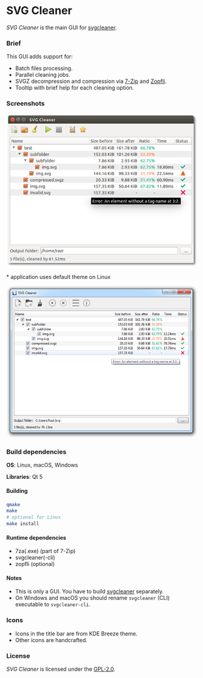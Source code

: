 # SVG Cleaner

*SVG Cleaner* is the main GUI for [svgcleaner](https://github.com/RazrFalcon/svgcleaner).

### Brief

This GUI adds support for:

 - Batch files processing.
 - Parallel cleaning jobs.
 - SVGZ decompression and compression via [7-Zip](http://www.7-zip.org/) and
   [Zopfli](https://github.com/google/zopfli).
 - Tooltip with brief help for each cleaning option.

### Screenshots

![Alt text](.github/ubuntu.png)

\* application uses default theme on Linux

![Alt text](.github/win.png)

### Build dependencies

**OS**: Linux, macOS, Windows

**Libraries**: Qt 5

#### Building

```bash
qmake
make
# optional for Linux
make install
```

#### Runtime dependencies

 - 7za(.exe) (part of 7-Zip)
 - svgcleaner(-cli)
 - zopfli (optional)

#### Notes
 - This is only a GUI. You have to build [svgcleaner](https://github.com/RazrFalcon/svgcleaner) separately.
 - On Windows and macOS you should rename `svgcleaner` (CLI) executable to `svgcleaner-cli`.

### Icons

 - Icons in the title bar are from KDE Breeze theme.
 - Other icons are handcrafted.

### License

*SVG Cleaner* is licensed under the [GPL-2.0](https://www.gnu.org/licenses/old-licenses/gpl-2.0.en.html).
